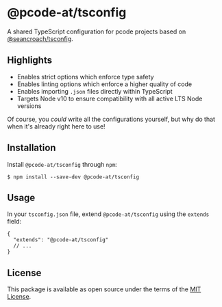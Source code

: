 # @pcode-at/tsconfig

A shared TypeScript configuration for pcode projects based on [@seancroach/tsconfig](https://github.com/seancroach/tsconfig).

## Highlights

- Enables strict options which enforce type safety
- Enables linting options which enforce a higher quality of code
- Enables importing `.json` files directly within TypeScript
- Targets Node v10 to ensure compatibility with all active LTS Node versions

Of course, you _could_ write all the configurations yourself, but why do that when
it's already right here to use!

## Installation

Install `@pcode-at/tsconfig` through `npm`:

```
$ npm install --save-dev @pcode-at/tsconfig
```

## Usage

In your `tsconfig.json` file, extend `@pcode-at/tsconfig` using the `extends` field:

```jsonc
{
  "extends": "@pcode-at/tsconfig"
  // ...
}
```

## License

This package is available as open source under the terms of the [MIT License](https://github.com/pcode-at/tsconfig/blob/latest/LICENSE.md).
